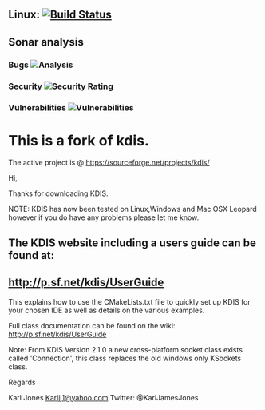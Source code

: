 
## Linux: [![Build Status](https://travis-ci.org/jarvisfriends/KDIS.svg?branch=master)](https://travis-ci.org/jarvisfriends/KDIS)

## Sonar analysis 
### Bugs ![Analysis](https://sonarcloud.io/api/project_badges/measure?project=jarvisfriends_kdis&metric=bugs)
### Security ![Security Rating](https://sonarcloud.io/api/project_badges/measure?project=jarvisfriends_kdis&metric=security_rating)
### Vulnerabilities ![Vulnerabilities](https://sonarcloud.io/api/project_badges/measure?project=jarvisfriends_kdis&metric=vulnerabilities)


# This is a fork of kdis. 
The active project is @ https://sourceforge.net/projects/kdis/

Hi,

Thanks for downloading KDIS.

NOTE: KDIS has now been tested on Linux,Windows and Mac OSX Leopard however if you do have any problems please let me know.

The KDIS website including a users guide can be found at:
---------------------------------------------------------------------
http://p.sf.net/kdis/UserGuide
---------------------------------------------------------------------
This explains how to use the CMakeLists.txt file to quickly set up KDIS for your chosen IDE as well as details on the various examples.

Full class documentation can be found on the wiki:
http://p.sf.net/kdis/UserGuide

Note: From KDIS Version 2.1.0 a new cross-platform socket class exists called 'Connection', this class replaces the old windows only KSockets class.

Regards

Karl Jones
Karljj1@yahoo.com
Twitter: @KarlJamesJones